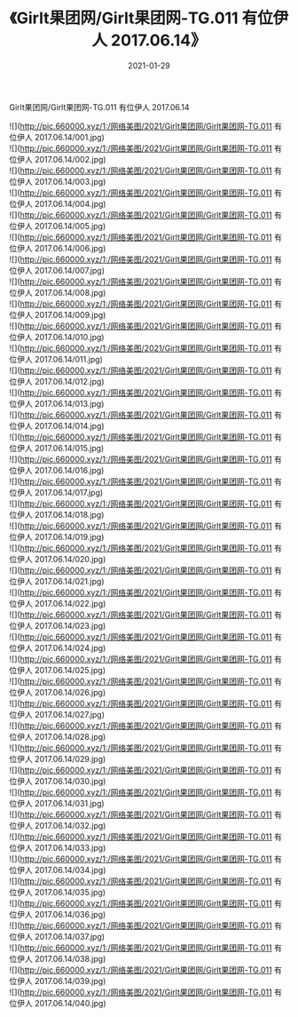 ﻿---
layout: post
title:  《Girlt果团网/Girlt果团网-TG.011 有位伊人 2017.06.14》
date:   2021-01-29
img: http://pic.660000.xyz/1:/网络美图/2021/Girlt果团网/Girlt果团网-TG.011 有位伊人 2017.06.14/000.jpg
categories: [美女, 清纯, 唯美]
---

Girlt果团网/Girlt果团网-TG.011 有位伊人 2017.06.14

 ![](http://pic.660000.xyz/1:/网络美图/2021/Girlt果团网/Girlt果团网-TG.011 有位伊人 2017.06.14/001.jpg) <br>![](http://pic.660000.xyz/1:/网络美图/2021/Girlt果团网/Girlt果团网-TG.011 有位伊人 2017.06.14/002.jpg) <br>![](http://pic.660000.xyz/1:/网络美图/2021/Girlt果团网/Girlt果团网-TG.011 有位伊人 2017.06.14/003.jpg) <br>![](http://pic.660000.xyz/1:/网络美图/2021/Girlt果团网/Girlt果团网-TG.011 有位伊人 2017.06.14/004.jpg) <br>![](http://pic.660000.xyz/1:/网络美图/2021/Girlt果团网/Girlt果团网-TG.011 有位伊人 2017.06.14/005.jpg) <br>![](http://pic.660000.xyz/1:/网络美图/2021/Girlt果团网/Girlt果团网-TG.011 有位伊人 2017.06.14/006.jpg) <br>![](http://pic.660000.xyz/1:/网络美图/2021/Girlt果团网/Girlt果团网-TG.011 有位伊人 2017.06.14/007.jpg) <br>![](http://pic.660000.xyz/1:/网络美图/2021/Girlt果团网/Girlt果团网-TG.011 有位伊人 2017.06.14/008.jpg) <br>![](http://pic.660000.xyz/1:/网络美图/2021/Girlt果团网/Girlt果团网-TG.011 有位伊人 2017.06.14/009.jpg) <br>![](http://pic.660000.xyz/1:/网络美图/2021/Girlt果团网/Girlt果团网-TG.011 有位伊人 2017.06.14/010.jpg) <br>![](http://pic.660000.xyz/1:/网络美图/2021/Girlt果团网/Girlt果团网-TG.011 有位伊人 2017.06.14/011.jpg) <br>![](http://pic.660000.xyz/1:/网络美图/2021/Girlt果团网/Girlt果团网-TG.011 有位伊人 2017.06.14/012.jpg) <br>![](http://pic.660000.xyz/1:/网络美图/2021/Girlt果团网/Girlt果团网-TG.011 有位伊人 2017.06.14/013.jpg) <br>![](http://pic.660000.xyz/1:/网络美图/2021/Girlt果团网/Girlt果团网-TG.011 有位伊人 2017.06.14/014.jpg) <br>![](http://pic.660000.xyz/1:/网络美图/2021/Girlt果团网/Girlt果团网-TG.011 有位伊人 2017.06.14/015.jpg) <br>![](http://pic.660000.xyz/1:/网络美图/2021/Girlt果团网/Girlt果团网-TG.011 有位伊人 2017.06.14/016.jpg) <br>![](http://pic.660000.xyz/1:/网络美图/2021/Girlt果团网/Girlt果团网-TG.011 有位伊人 2017.06.14/017.jpg) <br>![](http://pic.660000.xyz/1:/网络美图/2021/Girlt果团网/Girlt果团网-TG.011 有位伊人 2017.06.14/018.jpg) <br>![](http://pic.660000.xyz/1:/网络美图/2021/Girlt果团网/Girlt果团网-TG.011 有位伊人 2017.06.14/019.jpg) <br>![](http://pic.660000.xyz/1:/网络美图/2021/Girlt果团网/Girlt果团网-TG.011 有位伊人 2017.06.14/020.jpg) <br>![](http://pic.660000.xyz/1:/网络美图/2021/Girlt果团网/Girlt果团网-TG.011 有位伊人 2017.06.14/021.jpg) <br>![](http://pic.660000.xyz/1:/网络美图/2021/Girlt果团网/Girlt果团网-TG.011 有位伊人 2017.06.14/022.jpg) <br>![](http://pic.660000.xyz/1:/网络美图/2021/Girlt果团网/Girlt果团网-TG.011 有位伊人 2017.06.14/023.jpg) <br>![](http://pic.660000.xyz/1:/网络美图/2021/Girlt果团网/Girlt果团网-TG.011 有位伊人 2017.06.14/024.jpg) <br>![](http://pic.660000.xyz/1:/网络美图/2021/Girlt果团网/Girlt果团网-TG.011 有位伊人 2017.06.14/025.jpg) <br>![](http://pic.660000.xyz/1:/网络美图/2021/Girlt果团网/Girlt果团网-TG.011 有位伊人 2017.06.14/026.jpg) <br>![](http://pic.660000.xyz/1:/网络美图/2021/Girlt果团网/Girlt果团网-TG.011 有位伊人 2017.06.14/027.jpg) <br>![](http://pic.660000.xyz/1:/网络美图/2021/Girlt果团网/Girlt果团网-TG.011 有位伊人 2017.06.14/028.jpg) <br>![](http://pic.660000.xyz/1:/网络美图/2021/Girlt果团网/Girlt果团网-TG.011 有位伊人 2017.06.14/029.jpg) <br>![](http://pic.660000.xyz/1:/网络美图/2021/Girlt果团网/Girlt果团网-TG.011 有位伊人 2017.06.14/030.jpg) <br>![](http://pic.660000.xyz/1:/网络美图/2021/Girlt果团网/Girlt果团网-TG.011 有位伊人 2017.06.14/031.jpg) <br>![](http://pic.660000.xyz/1:/网络美图/2021/Girlt果团网/Girlt果团网-TG.011 有位伊人 2017.06.14/032.jpg) <br>![](http://pic.660000.xyz/1:/网络美图/2021/Girlt果团网/Girlt果团网-TG.011 有位伊人 2017.06.14/033.jpg) <br>![](http://pic.660000.xyz/1:/网络美图/2021/Girlt果团网/Girlt果团网-TG.011 有位伊人 2017.06.14/034.jpg) <br>![](http://pic.660000.xyz/1:/网络美图/2021/Girlt果团网/Girlt果团网-TG.011 有位伊人 2017.06.14/035.jpg) <br>![](http://pic.660000.xyz/1:/网络美图/2021/Girlt果团网/Girlt果团网-TG.011 有位伊人 2017.06.14/036.jpg) <br>![](http://pic.660000.xyz/1:/网络美图/2021/Girlt果团网/Girlt果团网-TG.011 有位伊人 2017.06.14/037.jpg) <br>![](http://pic.660000.xyz/1:/网络美图/2021/Girlt果团网/Girlt果团网-TG.011 有位伊人 2017.06.14/038.jpg) <br>![](http://pic.660000.xyz/1:/网络美图/2021/Girlt果团网/Girlt果团网-TG.011 有位伊人 2017.06.14/039.jpg) <br>![](http://pic.660000.xyz/1:/网络美图/2021/Girlt果团网/Girlt果团网-TG.011 有位伊人 2017.06.14/040.jpg) <br>